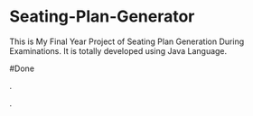 # Seating-Plan-Generator

This is My Final Year Project of Seating Plan Generation During Examinations. It is totally developed using Java Language.


































#Done










































































































.




































































































































































































































































































































































































































































































.







































